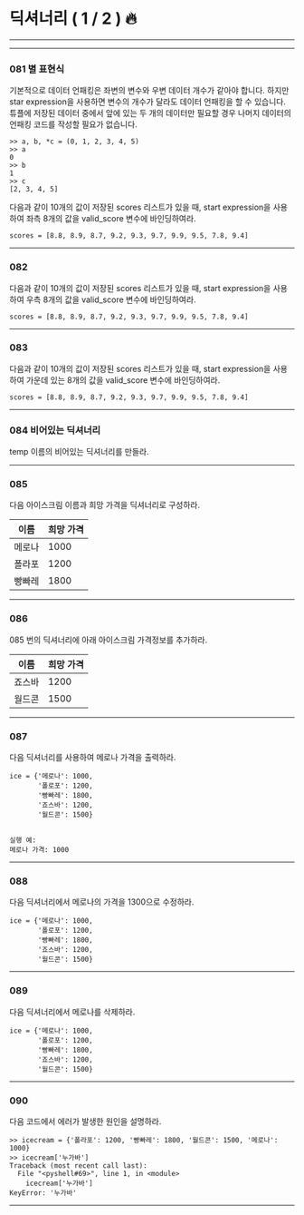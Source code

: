 # 딕셔너리 ( 1 / 2 ) 🔥

---
---

### 081 별 표현식

기본적으로 데이터 언패킹은 좌변의 변수와 우변 데이터 개수가 같아야 합니다. 하지만 star expression을 사용하면 변수의 개수가 달라도 데이터 언패킹을 할 수 있습니다. 튜플에 저장된 데이터 중에서 앞에 있는 두 개의 데이터만 필요할 경우 나머지 데이터의 언패킹 코드를 작성할 필요가 없습니다.

    >> a, b, *c = (0, 1, 2, 3, 4, 5)
    >> a
    0
    >> b
    1
    >> c
    [2, 3, 4, 5]
    

다음과 같이 10개의 값이 저장된 scores 리스트가 있을 때, start expression을 사용하여 좌측 8개의 값을 valid_score 변수에 바인딩하여라.

    scores = [8.8, 8.9, 8.7, 9.2, 9.3, 9.7, 9.9, 9.5, 7.8, 9.4]
    

---

### 082

다음과 같이 10개의 값이 저장된 scores 리스트가 있을 때, start expression을 사용하여 우측 8개의 값을 valid_score 변수에 바인딩하여라.

    scores = [8.8, 8.9, 8.7, 9.2, 9.3, 9.7, 9.9, 9.5, 7.8, 9.4]
    
---


### 083

다음과 같이 10개의 값이 저장된 scores 리스트가 있을 때, start expression을 사용하여 가운데 있는 8개의 값을 valid_score 변수에 바인딩하여라.

    scores = [8.8, 8.9, 8.7, 9.2, 9.3, 9.7, 9.9, 9.5, 7.8, 9.4]
    
---


### 084 비어있는 딕셔너리

temp 이름의 비어있는 딕셔너리를 만들라.

---

### 085

다음 아이스크림 이름과 희망 가격을 딕셔너리로 구성하라.

| 이름  | 희망 가격 |
| --- | --- |
| 메로나 | 1000 |
| 폴라포 | 1200 |
| 빵빠레 | 1800 |


---
  

### 086

085 번의 딕셔너리에 아래 아이스크림 가격정보를 추가하라.

| 이름  | 희망 가격 |
| --- | --- |
| 죠스바 | 1200 |
| 월드콘 | 1500 |

---

### 087

다음 딕셔너리를 사용하여 메로나 가격을 출력하라.

    ice = {'메로나': 1000,
           '폴로포': 1200,
           '빵빠레': 1800,
           '죠스바': 1200,
           '월드콘': 1500}
    

    실행 예:
    메로나 가격: 1000
    
---


### 088

다음 딕셔너리에서 메로나의 가격을 1300으로 수정하라.

    ice = {'메로나': 1000,
           '폴로포': 1200,
           '빵빠레': 1800,
           '죠스바': 1200,
           '월드콘': 1500}
    

---

### 089

다음 딕셔너리에서 메로나를 삭제하라.

    ice = {'메로나': 1000,
           '폴로포': 1200,
           '빵빠레': 1800,
           '죠스바': 1200,
           '월드콘': 1500}
    

---

### 090

다음 코드에서 에러가 발생한 원인을 설명하라.

    >> icecream = {'폴라포': 1200, '빵빠레': 1800, '월드콘': 1500, '메로나': 1000}
    >> icecream['누가바']
    Traceback (most recent call last):
      File "<pyshell#69>", line 1, in <module>
        icecream['누가바']
    KeyError: '누가바'
    

---